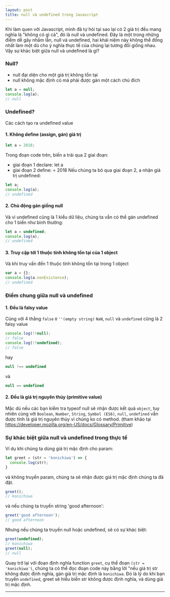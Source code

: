 ```yaml
---
layout: post
title: null và undefined trong Javascript
---
```


Khi làm quen với Javascript, mình đã tự hỏi tại sao lại có 2 giá trị đều mang nghĩa là "không có gì cả", đó là null và undefined. Đây là một trong những điểm dễ gây nhầm lẫn, null và undefined, hai khái niệm này không thể đồng nhất làm một dù cho ý nghĩa thực tế của chúng lại tương đối giống nhau. Vậy sự khác biệt giữa null và undefined là gì?

### Null?
- null đại diện cho một giá trị không tồn tại
- null không mặc định có mà phải được gán một cách chủ đích

```js
let a = null;
console.log(a);
// null
```

### Undefined?
Các cách tạo ra undefined value

#### 1. Không define (assign, gán) giá trị
```js
let a = 2018;
```
Trong đoạn code trên, biến a trải qua 2 giai đoạn:

- giai đoạn 1 declare: let a
- giai đoạn 2 define: = 2018 Nếu chúng ta bỏ qua giai đoạn 2, a nhận giá trị undefined:

```js
let a;
console.log(a);
// undefined
```

#### 2. Chủ động gán giống null
Và vì undefined cũng là 1 kiểu dữ liệu, chúng ta vẫn có thể gán undefined cho 1 biến như bình thường:
```js
let a = undefined;
console.log(a);
// undefined
```

#### 3. Truy cập tới 1 thuộc tính không tồn tại của 1 object
Và khi truy vấn đến 1 thuộc tính không tồn tại trong 1 object
```js
var a = {};
console.log(a.nonExistence);
// undefined
```

### Điểm chung giữa null và undefined
#### 1. Đều là falsy value
Cùng với 4 thằng `false` `0` `''(empty string)` `NaN`, `null` và `undefined` cũng là 2 falsy value

```js
console.log(!!null);
// false
console.log(!!undefined);
// false
```
hay
```js
null !== undefined
```
và
```js
null == undefined
```

#### 2. Đều là giá trị nguyên thủy (primitive value)
Mặc dù nếu các bạn kiểm tra typeof null sẽ nhận được kết quả `object`, tuy nhiên cùng với `Boolean`, `Number`, `String`, `Symbol (ES6)`, `null`, `undefined` vẫn được tính là giá trị nguyên thủy vì chúng ko có method.
(tham khảo tại https://developer.mozilla.org/en-US/docs/Glossary/Primitive)

### Sự khác biệt giữa null và undefined trong thực tế
Ví dụ khi chúng ta dùng giá trị mặc định cho param:
```js
let greet = (str = 'konichiwa') => {
  console.log(str);
}
```
và không truyền param, chúng ta sẽ nhận được giá trị mặc định chúng ta đã đặt.
```js
greet();
// konichiwa
```
và nếu chúng ta truyền string 'good afternoon':
```js
greet('good afternoon');
// good afternoon
```
Nhưng nếu chúng ta truyền null hoặc undefined, sẽ có sự khác biệt:
```js
greet(undefined);
// konichiwa
greet(null);
// null
```

Quay trở lại với đoạn định nghĩa function `greet`, cụ thể đoạn `(str = 'konichiwa')`, chúng ta có thể đọc đoạn code này bằng lời "nếu giá trị str không được định nghĩa, gán giá trị mặc định là `konichiwa`. Đó là lý do khi bạn truyền `undefined`, greet sẽ hiểu biến str không được định nghĩa, và dùng giá trị mặc định.

---
